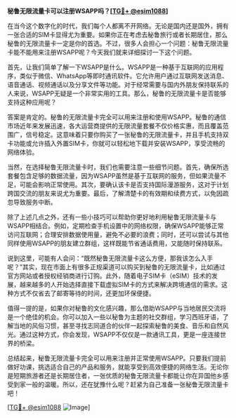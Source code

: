 **秘鲁无限流量卡可以注册WSAPP吗？[[TG💪+ @esim1088](https://t.me/s/esim1088)]**

在当今这个数字化的时代，我们每个人都离不开网络。无论是国内还是国外，拥有一张合适的SIM卡显得尤为重要。如果你正在考虑去秘鲁旅行或者长期居住，那么秘鲁的无限流量卡一定是你的首选。不过，很多人会担心一个问题：秘鲁无限流量卡能不能用来注册WSAPP呢？今天我们就来详细探讨一下这个问题。

首先，让我们简单了解一下WSAPP是什么。WSAPP是一种基于互联网的应用程序，类似于微信、WhatsApp等即时通讯软件。它允许用户通过互联网发送消息、语音通话、视频通话以及分享文件等功能。对于经常需要与国内外朋友保持联系的人来说，WSAPP无疑是一个非常实用的工具。那么，秘鲁的无限流量卡是否能够支持这种应用呢？

答案是肯定的。秘鲁的无限流量卡完全可以用来注册和使用WSAPP。秘鲁的通信市场近年来发展迅速，各大运营商提供的无限流量套餐不仅价格实惠，而且覆盖范围广，信号稳定。这意味着只要你购买了一张秘鲁的无限流量卡，并且手机支持双卡功能或允许插入外置SIM卡，你就可以轻松地下载并安装WSAPP，享受流畅的网络体验。

当然，在选择秘鲁无限流量卡时，我们也需要注意一些细节问题。首先，确保所选套餐包含足够的数据流量，因为WSAPP虽然是基于互联网的服务，但如果流量不足，可能会影响正常使用。其次，要确认该卡是否支持国际漫游服务，这对于计划跨国交流的朋友来说尤为重要。最后，了解清楚卡的有效期和续费方式，以免因疏忽导致服务中断。

除了上述几点之外，还有一些小技巧可以帮助你更好地利用秘鲁无限流量卡与WSAPP相结合。例如，定期检查手机设置中的网络权限，确保WSAPP能够正常访问互联网；合理安排数据使用量，避免不必要的浪费；同时，还可以尝试与其他同样使用WSAPP的朋友建立群组，这样既能节省通话费用，又能随时保持联系。

说到这里，可能有人会问：“既然秘鲁无限流量卡这么方便，那我该怎么入手呢？”其实，现在市面上有很多正规渠道可以购买到秘鲁的无限流量卡，比如通过官方网站或者授权经销商进行订购。此外，随着电子SIM卡（eSIM）技术的发展，越来越多的人开始选择直接下载虚拟SIM卡的方式来解决跨境通信的需求。这种方式不仅省去了邮寄等待的时间，还更加环保便捷。

值得一提的是，如果你对秘鲁的文化感兴趣，那么借助WSAPP与当地居民交流将是一个绝佳的机会。你可以加入一些以秘鲁为主题的社交群组，学习西班牙语，了解当地的风俗习惯，甚至寻找志同道合的伙伴一起探索秘鲁的美食、音乐和自然风光。通过这种方式，你会发现，WSAPP不仅仅是一款通讯工具，更是一座连接世界的桥梁。

总结起来，秘鲁无限流量卡完全可以用来注册并正常使用WSAPP。只要我们提前做好功课，挑选适合自己的产品和服务，就能享受到高效便捷的网络生活。无论你是短期旅游者还是长期居住者，一张优质的秘鲁无限流量卡都能让你在异国他乡感受到家一般的温暖。所以，还在犹豫什么呢？赶紧为自己准备一张秘鲁无限流量卡吧！

[[TG💪+ @esim1088](https://t.me/s/esim1088) ![Image](https://i.postimg.cc/4NQfJmqS/Snipaste-2025-05-13-00-14-12.png)]